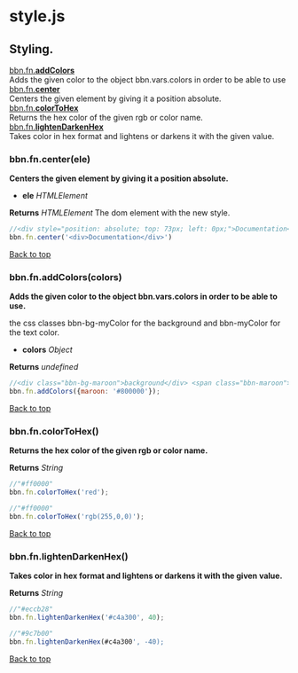 # style.js

## Styling.

<a name="bbn_top"></a>[bbn.fn.__addColors__](#addColors)  
Adds the given color to the object bbn.vars.colors in order to be able to use  
[bbn.fn.__center__](#center)  
Centers the given element by giving it a position absolute.  
[bbn.fn.__colorToHex__](#colorToHex)  
Returns the hex color of the given rgb or color name.  
[bbn.fn.__lightenDarkenHex__](#lightenDarkenHex)  
Takes color in hex format and lightens or darkens it with the given value.  


### <a name="center"></a>bbn.fn.center(ele)

  __Centers the given element by giving it a position absolute.__

  * __ele__ _HTMLElement_ 

  __Returns__ _HTMLElement_ The dom element with the new style.


```javascript
//<div style="position: absolute; top: 73px; left: 0px;">Documentation</div>
bbn.fn.center('<div>Documentation</div>')
```
[Back to top](#bbn_top)  

### <a name="addColors"></a>bbn.fn.addColors(colors)

  __Adds the given color to the object bbn.vars.colors in order to be able to use.__

  the css classes bbn-bg-myColor for the background and bbn-myColor for the text color.

  * __colors__ _Object_ 

  __Returns__ _undefined_ 


```javascript
//<div class="bbn-bg-maroon">background</div> <span class="bbn-maroon">text color</span>
bbn.fn.addColors({maroon: '#800000'});
```
[Back to top](#bbn_top)  

### <a name="colorToHex"></a>bbn.fn.colorToHex()

  __Returns the hex color of the given rgb or color name.__


  __Returns__ _String_ 


```javascript
//"#ff0000"
bbn.fn.colorToHex('red');
```



```javascript
//"#ff0000"
bbn.fn.colorToHex('rgb(255,0,0)');
```
[Back to top](#bbn_top)  

### <a name="lightenDarkenHex"></a>bbn.fn.lightenDarkenHex()

  __Takes color in hex format and lightens or darkens it with the given value.__


  __Returns__ _String_ 


```javascript
//"#eccb28"
bbn.fn.lightenDarkenHex('#c4a300', 40);
```



```javascript
//"#9c7b00"
bbn.fn.lightenDarkenHex(#c4a300', -40);
```
[Back to top](#bbn_top)  